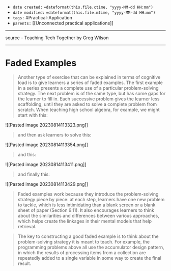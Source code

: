 - `date created:` `=dateformat(this.file.ctime, "yyyy-MM-dd HH:mm")`
- `date modified:` `=dateformat(this.file.mtime, "yyyy-MM-dd HH:mm")`
- `tags:` #Practical-Application 
- `parents:` [[Unconnected practical applications]]

***

source - Teaching Tech Together by Greg Wilson

***
# Faded Examples

> Another type of exercise that can be explained in terms of cognitive load is to give learners a series of faded examples. The first example in a series presents a complete use of a particular problem-solving strategy. The next problem is of the same type, but has some gaps for the learner to fill in. Each successive problem gives the learner less scaffolding, until they are asked to solve a complete problem from scratch. When teaching high school algebra, for example, we might start with this:

![[Pasted image 20230814113323.png]]

> and then ask learners to solve this:

![[Pasted image 20230814113354.png]]

> and this:

![[Pasted image 20230814113411.png]]

> and finally this:

![[Pasted image 20230814113429.png]]

> Faded examples work because they introduce the problem-solving strategy piece by piece: at each step, learners have one new problem to tackle, which is less intimidating than a blank screen or a blank sheet of paper (Section 9.11). It also encourages learners to think about the similarities and differences between various approaches, which helps create the linkages in their mental models that help retrieval.

> The key to constructing a good faded example is to think about the problem-solving strategy it is meant to teach. For example, the programming problems above all use the accumulator design pattern, in which the results of processing items from a collection are repeatedly added to a single variable in some way to create the final result.
